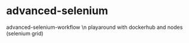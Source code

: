 # advanced-selenium
advanced-selenium-workflow  \n
playaround with dockerhub and nodes (selenium grid)
